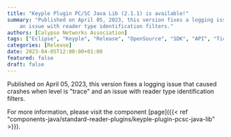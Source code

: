 ```yaml
---
title: "Keyple Plugin PC/SC Java Lib (2.1.1) is available!"
summary: "Published on April 05, 2023, this version fixes a logging issue that caused crashes when level is 'trace' and 
    an issue with reader type identification filters."
authors: [Calypso Networks Association]
tags: ["Eclipse", "Keyple", "Release", "OpenSource", "SDK", "API", "Ticketing", "Plugin", "PC/SC"]
categories: [Release]
date: 2023-04-05T12:00:00+01:00
featured: false
draft: false
---
```


Published on April 05, 2023, this version fixes a logging issue that caused crashes when level is "trace" and an issue 
with reader type identification filters.

For more information, please visit the component
[page]({{< ref "components-java/standard-reader-plugins/keyple-plugin-pcsc-java-lib" >}}).